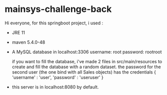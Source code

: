 # mainsys-challenge-back
Hi everyone, for this springboot project, i used :
- JRE 11
- maven 5.4.0-48
- A MySQL database in localhost:3306
  username: root
  password: rootroot
  
  if you want to fill the database, i've made 2 files in src/main/resources to create and fill the database with a random dataset.
  the password for the second user (the one bind with all Sales objects) has the credentials { 'username' : 'user', 'password' : 'useruser' }
  
- this server is in localhost:8080 by default.

  
